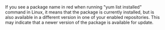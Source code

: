 If you see a package name in red when running "yum list installed" command in Linux, it means that the package is currently installed, but is also available in a different version in one of your enabled repositories. This may indicate that a newer version of the package is available for update.
